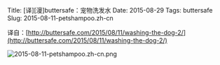 Title: [译][漫]buttersafe：宠物洗发水
Date: 2015-08-29
Tags: buttersafe
Slug: 2015-08-11-petshampoo.zh-cn

译自：[http://buttersafe.com/2015/08/11/washing-the-dog-2/](http://buttersafe.com/2015/08/11/washing-the-dog-2/)


![2015-08-11-petshampoo.zh-cn.png](/static/images/comics/2015-08-11-petshampoo.zh-cn.png)


